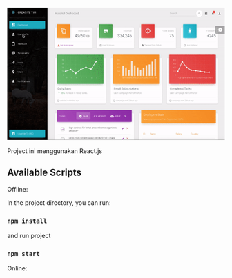 ![Product Gif](src/assets/github/md-react.gif)

Project ini menggunakan React.js
## Available Scripts

Offline:

In the project directory, you can run:
### `npm install`

and run project
### `npm start`

Online:



